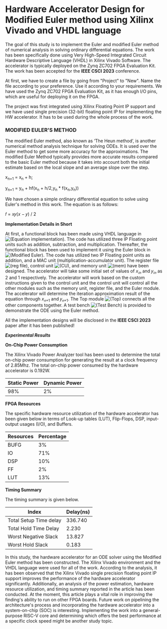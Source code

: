 # Hardware Accelerator Design for Modified Euler method using Xilinx Vivado and VHDL language #
The goal of this study is to implement the Euler and modified Euler method of numerical analysis in solving ordinary differential equations. The work has been specifically done using Very High-Speed Integrated Circuit Hardware Descriptive Language (VHDL) in Xilinx Vivado Software. The accelerator is typically deployed on the Zynq ZC702 FPGA Evaluation Kit.
The work has been accepted for the **IEEE CSCI 2023** conference.

At first, we have to create a file by going from "Project" to "New". Name the file according to your preference. Use it according to your requirements. We have used the Zynq ZC702 FPGA Evaluation Kit, as it has enough I/O pins, which are useful for deploying it on the FPGA.

The project was first integrated using Xilinx Floating Point IP support and we have used single precision (32-bit) floating point IP for implementing the HW accelerator.
It has to be used during the whole process of the work.

### MODIFIED EULER'S METHOD ###
The modified Euler method, also known as ‘The Heun method’, is another numerical method analysis technique for solving ODEs. It is used over the Euler method to get some more accuracy for the approximations. The modified Euler Method
typically provides more accurate results compared to the basic Euler method because it takes into account both the initial estimate based on the local slope and
an average slope over the step.

x<sub>n+1</sub> = x<sub>n</sub> + h;

y<sub>n+1</sub> = y<sub>n</sub> + hf(x<sub>n</sub> + h/2,y<sub>n</sub> * f(x<sub>n</sub>,y<sub>n</sub>))

We have chosen a simple ordinary differential equation to solve using Euler's method in this work. The equation is as follows:

𝑓 = 𝑥𝑦(𝑥 − 𝑦) / 2

**Implementation Details in Short**

At first, a functional block has been made using VHDL language in ![(Equation implementation)](/Modified_Euler/func.vhd). The code has utilized three IP Floating point units such as addition, subtraction, and multiplication. Thereafter, the functional block has been used to implement it using the Euler block in ![(Modified Euler)](/Modified_Euler/Mod_Euler.vhd). The code has utilized two IP Floating point units as addition, and a MAC unit (multiplication-accumulator unit). The register file ![(reg file)](/Modified_Euler/reg.vhd), control unit ![(CU)](/Modified_Euler/CU.vhd), and memory unit ![(mem)](/Modified_Euler/Mem.vhd) have been designed. The accelerator will take some initial set of values of 𝑥<sub>𝑖𝑛</sub> and 𝑦<sub>𝑖𝑛</sub> as 2 and 1 respectively. The accelerator will work based on the custom instructions given to the control unit and the control unit will control all the other modules such as the memory unit, register file, and the Euler module. The accelerator will determine the iteration approximation result of the equation through 𝑥<sub>𝑛+1</sub> and 𝑦<sub>𝑛+1</sub>. The Top module ![(Top)](/Top.vhd) connects all the other components together. A test bench ![(Test Bench)](/Top_tb.vhd) is provided to demonstrate the ODE using the Euler method.

All the implementation designs will be disclosed in the **IEEE CSCI 2023** paper after it has been published!

***Experimental Results***

**On-Chip Power Consumption**

The Xilinx Vivado Power Analyzer tool has been used to determine the total on-chip power consumption for generating the result at a clock frequency of 2.85Mhz. 
The total on-chip power consumed by the hardware accelerator is 0.192W.

| Static Power  | Dynamic Power |
| ------------- | ------------- |
| 98%           | 2%            |

**FPGA Resources**

The specific hardware resource utilization of the hardware accelerator has been given below in terms of Look-up tables (LUT), Flip-Flops, DSP, input-output usages (I/O), and Buffers.

| Resources  | Percentage |
| ------------- | ------------- |
| BUFG          | 3%            |
| IO          | 71%            |
| DSP         | 10%            |
| FF           | 2%            |
| LUT           | 13%            |

**Timing Summary**

The timing summary is given below.

| Index                         |Delay(ns)      |
| ------------------------------| ------------- |
| Total Setup Time delay        | 336.740       |
| Total Hold Time Delay         | 2.230         |
| Worst Negative Slack          | 13.827        |
| Worst Hold Slack              | 0.183         |


In this study, the hardware accelerator for an ODE solver using the Modified Euler method has been constructed. The Xilinx Vivado environment and the VHDL language were used for all of the work. According to the analysis, it has been observed that the Xilinx Vivado single precision floating point IP support improves the performance of the hardware accelerator significantly. Additionally, an analysis of the power estimation, hardware resource utilization, and timing summary reported in the article has been conducted. At the moment, this article plays a vital role in improving the finding's ability to run on other FPGA boards.
Future work on pipelining the architecture's process and incorporating the hardware accelerator into a system-on-chip (SOC) is interesting. Implementing
the work into a general-purpose RISC-V core and determining which offers the best performance at a specific clock speed might be another study topic.












